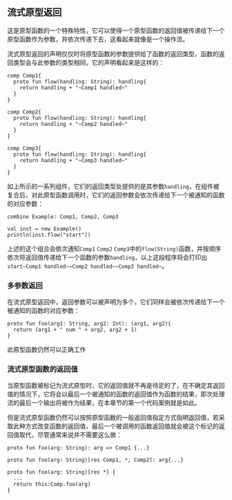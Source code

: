 ## 流式原型返回

这是原型函数的一个特殊特性，它可以使得一个原型函数的返回值被传递给下一个原型函数作为参数，并依次传递下去，这看起来就像是一个操作流。

流式原型返回的声明仅仅时将原型函数的参数提供给了函数的返回类型，函数的返回类型会与此参数的类型相同，它的声明看起来是这样的：

```ecs
comp Comp1{
  proto fun flow(handling: String): handling{
    return handling + "~Comp1 handled~"
  }
}

comp Comp2{
  proto fun flow(handling: String): handling{
    return handling + "~Comp2 handled~"
  }
}

comp Comp3{
  proto fun flow(handling: String): handling{
    return handling + "~Comp3 handled~"
  }
}
```

如上所示的一系列组件，它们的返回类型处提供的是其参数`handling`，在组件被复合后，对此原型函数调用时，它们的返回参数会依次传递给下一个被通知的函数的对应参数：

```ecs
combine Example: Comp1, Comp2, Comp3

val inst = new Example()
println(inst.flow("start"))
```

上述的这个组合会依次通知`Comp1` `Comp2` `Comp3`中的`flow(String)`函数，并按顺序依次将返回值传递给下一个函数的参数`handling`，以上这段程序将会打印出`start~Comp1 handled~~Comp2 handled~~Comp3 handled~`。

### 多参数返回

在流式原型返回中，返回参数可以被声明为多个，它们同样会被依次传递给下一个被通知的函数的对应参数：

```ecs
proto fun foo(arg1: String, arg2: Int): (arg1, arg2){
  return (arg1 + " num " + arg2, arg2 + 1)
}
```

此原型函数仍然可以正确工作

### 流式原型函数的返回值

当原型函数被标记为流式原型时，它的返回值就不再是待定的了，在不确定其返回值的情况下，它将会以最后一个被通知的函数的返回值作为函数的结果，即次处理流的最后一个输出将被作为结果，在本章节的第一个代码案例就是如此。

但是流式原型函数仍然可以按照原型函数的一般返回值指定方式指明返回值，若采取此种方式改变函数的返回值，最后一个被调用的函数返回值就会被这个标记的返回值取代，尽管通常来说并不需要这么做：

```ecs
proto fun foo(arg: String): arg => Comp1 {...}

proto fun foo(arg: String)[res Comp1, *, Comp2]: arg{...}

proto fun foo(arg: String)[res *] {
  ...
  return this:Comp.foo(arg)
}
```
